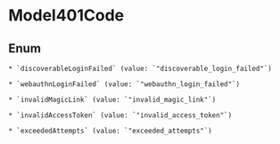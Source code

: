 
# Model401Code

## Enum


    * `discoverableLoginFailed` (value: `"discoverable_login_failed"`)

    * `webauthnLoginFailed` (value: `"webauthn_login_failed"`)

    * `invalidMagicLink` (value: `"invalid_magic_link"`)

    * `invalidAccessToken` (value: `"invalid_access_token"`)

    * `exceededAttempts` (value: `"exceeded_attempts"`)



